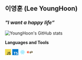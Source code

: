 <!--![header](https://capsule-render.vercel.app/api?type=Cylinder&color=76819C&height=180&section=header&text=Woody%20/%20YoungHoon&fontSize=80&fontColor=ffffff&animation=blinking)

<h3 align="center"><b>📬 Contact Me</b></h3>
<hr/>
<p align="center">
Email. <b>mmj2rv9@gmail.com</b> </br>
Phone. <b>010-8985-3048</b>
</p>

<h3 align="center"><b>🛠 Tech Stack</b></h3>
<hr/>
<p align="center">
<img src="https://img.shields.io/badge/HTML5-rgb(255, 128, 0)?style=flat&logo=html5&logoColor=white"/> &nbsp
<img src="https://img.shields.io/badge/CSS3-rgb(21, 114, 182)?style=flat&logo=CSS3&logoColor=white"/> &nbsp
<img src="https://img.shields.io/badge/JavaScript-rgb(247, 223, 30)?style=flat&logo=JavaScript&logoColor=white"/> &nbsp
<img src="https://img.shields.io/badge/React-rgb(97,218,215)?style=flat&logo=JavaScript&logoColor=white"/> &nbsp
<img src="https://img.shields.io/badge/TypeScript-rgb(49,120,198)?style=flat&logo=TypeScript&logoColor=white"/> &nbsp
<img src="https://img.shields.io/badge/Next.js-rgb(0,0,0)?style=flat&logo=Next.js&logoColor=white"/> &nbsp
<img src="https://img.shields.io/badge/Redux-rgb(118,74,188)?style=flat&logo=Redux&logoColor=white"/> &nbsp
<img src="https://img.shields.io/badge/styled-components-rgb(219,112,147)?style=flat&logo=styled-components&logoColor=white"/> &nbsp
</p>

<h3 align="center"><b>💬 Work Tools</b></h3>
<hr/>
<p align="center">
<img src="https://img.shields.io/badge/GitHub-rgb(24, 23, 23)?style=flat&logo=GitHub&logoColor=white"/> &nbsp
<img src="https://img.shields.io/badge/Slack-rgb(74, 21, 75)?style=flat&logo=Slack&logoColor=white"/> &nbsp
<img src="https://img.shields.io/badge/Figma-rgb(242, 78, 30)?style=flat&logo=Figma&logoColor=white"/> &nbsp
</p>
-->

<!-- <h3 align="center"><b>🙋🏻‍♂️ Resume</b></h3>
<hr/>
<p align="center">
<a href="https://www.notion.so/7c2d02a24f5742688a90be2e18344f29?pvs=4"><img src="https://img.shields.io/badge/Notion-rgb(0,0,0)?style=flat&logo=Notion&logoColor=white"/></a> &nbsp
</p> -->

## 이영훈 (Lee YoungHoon) 

### *"I want a happy life”*

![YoungHoon's GitHub stats](https://github-readme-stats.vercel.app/api?username=YH3041&show_icons=true&hide_border=true&theme=default)

**Languages and Tools**

<code><img height="20" src="https://raw.githubusercontent.com/github/explore/a5995564b5ff71c41da080abc49f1ba4132127c1/topics/javascript/javascript.png"></code>
<code><img height="20" src="https://raw.githubusercontent.com/github/explore/a5995564b5ff71c41da080abc49f1ba4132127c1/topics/typescript/typescript.png"></code>
<code><img height="20" src="https://raw.githubusercontent.com/github/explore/a5995564b5ff71c41da080abc49f1ba4132127c1/topics/react/react.png"></code>
<code><img height="20" src="https://raw.githubusercontent.com/github/explore/80688e429a7d4ef2fca1e82350fe8e3517d3494d/topics/git/git.png"></code>

